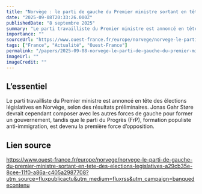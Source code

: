 ```yaml
---
title: "Norvège : le parti de gauche du Premier ministre sortant en tête des élections législatives"
date: "2025-09-08T20:33:26.000Z"
publishedDate: "8 septembre 2025"
summary: "Le parti travailliste du Premier ministre est annoncé en tête des élections législatives en Norvège, selon des résultats préliminaires. Jonas Gahr Støre devrait cependant composer avec les autres forces de gauche pour former un gouvernement, tandis que le parti du Progrès (FrP), formation populiste anti-immigration, est devenu la première force d’opposition."
importance: ""
sourceUrl: "https://www.ouest-france.fr/europe/norvege/norvege-le-parti-de-gauche-du-premier-ministre-sortant-en-tete-des-elections-legislatives-a29cb35e-8cee-11f0-a86a-c405a2987708?utm_source=fluxpublicactu&utm_medium=fluxrss&utm_campaign=banquedecontenu"
tags: ["France", "Actualité", "Ouest-France"]
permalink: "/papers/2025-09-08-norvege-le-parti-de-gauche-du-premier-ministre-sortant-en-tete-des-elections-legislatives"
imageUrl: ""
imageCredit: ""
---
```


## L’essentiel

Le parti travailliste du Premier ministre est annoncé en tête des élections législatives en Norvège, selon des résultats préliminaires. Jonas Gahr Støre devrait cependant composer avec les autres forces de gauche pour former un gouvernement, tandis que le parti du Progrès (FrP), formation populiste anti-immigration, est devenu la première force d’opposition.

## Lien source

https://www.ouest-france.fr/europe/norvege/norvege-le-parti-de-gauche-du-premier-ministre-sortant-en-tete-des-elections-legislatives-a29cb35e-8cee-11f0-a86a-c405a2987708?utm_source=fluxpublicactu&utm_medium=fluxrss&utm_campaign=banquedecontenu

